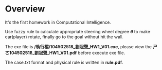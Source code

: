 Overview
===
It's the first homework in Computational Intelligence.

 Use fuzzy rule to calculate appropriate steering wheel degree ***θ*** to make car(player) rotate, finally go to the goal without hit the wall.

 The exe file is **/執行檔/104502518_劉冠聲_HW1_V01.exe**, please view the **ㄕㄛ104502518_劉冠聲_HW1_V01.pdf** before execute exe file.

The case.txt format and physical rule is written in **rule.pdf**.